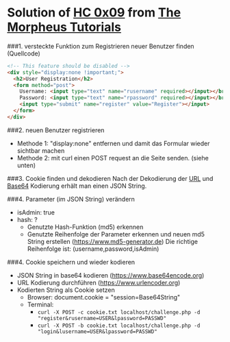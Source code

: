 # Solution of [HC 0x09](https://hc.the-morpheus.de/0x09.php) from [The Morpheus Tutorials](https://the-morpheus.de)

###1. versteckte Funktion zum Registrieren neuer Benutzer finden (Quellcode)
```html
<!-- This feature should be disabled -->
<div style="display:none !important;">
  <h2>User Registration</h2>
  <form method="post">
    Username: <input type="text" name="rusername" required></input></br>
    Password: <input type="text" name="rpassword" required></input></br>
    <input type="submit" name="register" value="Register"></input>
  </form>
</div>
```

###2. neuen Benutzer registrieren
   - Methode 1: "display:none" entfernen und damit das Formular wieder sichtbar machen
   - Methode 2: mit curl einen POST request an die Seite senden. (siehe unten)

###3. Cookie finden und dekodieren
Nach der Dekodierung der [URL](https://www.urldecoder.org) und [Base64](https://www.base64decode.org) Kodierung erhält man einen JSON String.


###4. Parameter (im JSON String) verändern
 - isAdmin: true
 - hash: ?
   - Genutzte Hash-Funktion (md5) erkennen
   - Genutzte Reihenfolge der Parameter erkennen und neuen md5 String erstellen (https://www.md5-generator.de)
     Die richtige Reihenfolge ist: (username,password,isAdmin)

###4. Cookie speichern und wieder kodieren
 - JSON String in base64 kodieren (https://www.base64encode.org)
 - URL Kodierung durchführen (https://www.urlencoder.org)
 - Kodierten String als Cookie setzen
   - Browser: document.cookie = "session=Base64String"
   - Terminal:
     - ```curl -X POST -c cookie.txt localhost/challenge.php -d "register&rusername=USER&lpassword=PASSWD"```
     - ```curl -X POST -b cookie.txt localhost/challenge.php -d "login&lusername=USER&lpassword=PASSWD"```
